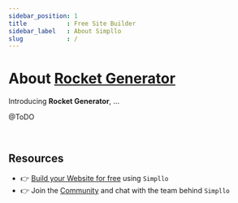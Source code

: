 ```yaml
---
sidebar_position: 1
title           : Free Site Builder
sidebar_label   : About Simpllo
slug            : /
---
```


<!-- GOOGLE Stuff -->
<head>
    <meta name="google-site-verification" content="oBAlWYJIhaohrZTMhR0uXsuv9j-nx-CcHRZkBmsxJrQ" />
</head>

# About [Rocket Generator](https://app-generator.dev/)

Introducing **Rocket Generator**, ...

@ToDO

<br />

## Resources

- 👉 [Build your Website for free](https://www.simpllo.com/) using `Simpllo`
- 👉 Join the [Community](https://youtu.be/mxQWwhEF21s) and chat with the team behind `Simpllo`
